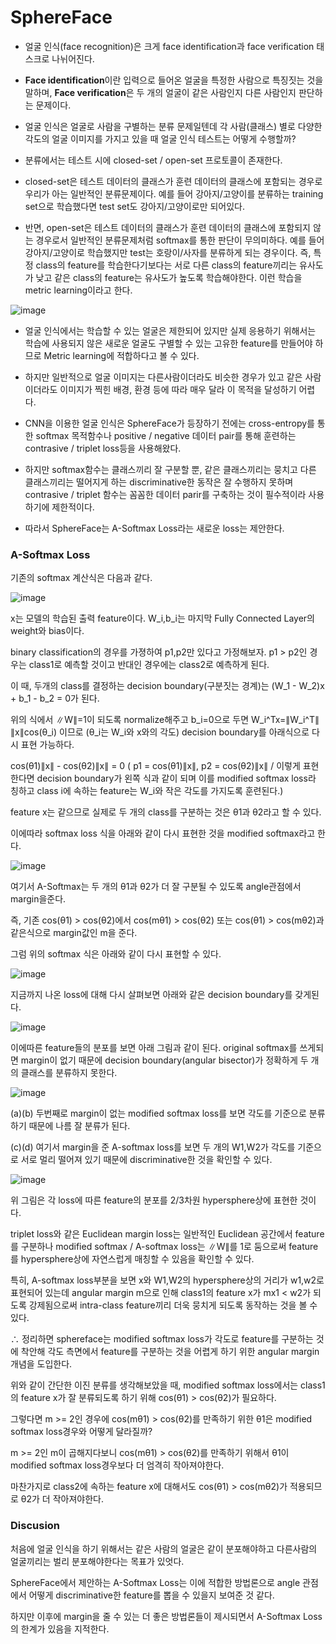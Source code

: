 # SphereFace

- 얼굴 인식(face recognition)은 크게 face identification과 face verification 태스크로 나뉘어진다.

- **Face identification**이란 입력으로 들어온 얼굴을 특정한 사람으로 특징짓는 것을 말하며, **Face verification**은 두 개의 얼굴이 같은 사람인지 다른 사람인지 판단하는 문제이다.

- 얼굴 인식은 얼굴로 사람을 구별하는 분류 문제일텐데 각 사람(클래스) 별로 다양한 각도의 얼굴 이미지를 가지고 있을 때 얼굴 인식 테스트는 어떻게 수행할까?

- 분류에서는 테스트 시에 closed-set / open-set 프로토콜이 존재한다.

- closed-set은 테스트 데이터의 클래스가 훈련 데이터의 클래스에 포함되는 경우로 우리가 아는 일반적인 분류문제이다. 예를 들어 강아지/고양이를 분류하는 training set으로 학습했다면 test set도 강아지/고양이로만 되어있다.

- 반면, open-set은 테스트 데이터의 클래스가 훈련 데이터의 클래스에 포함되지 않는 경우로서 일반적인 분류문제처럼 softmax를 통한 판단이 무의미하다. 예를 들어 강아지/고양이로 학습했지만 test는 호랑이/사자를 분류하게 되는 경우이다. 즉, 특정 class의 feature를 학습한다기보다는 서로 다른 class의 feature끼리는 유사도가 낮고 같은 class의 feature는 유사도가 높도록 학습해야한다. 이런 학습을 metric learning이라고 한다.

![image](https://user-images.githubusercontent.com/66320010/162711691-b14e4000-0c9b-497f-a9fe-ba19468e9108.png)

- 얼굴 인식에서는 학습할 수 있는 얼굴은 제한되어 있지만 실제 응용하기 위해서는 학습에 사용되지 않은 새로운 얼굴도 구별할 수 있는 고유한 feature를 만들어야 하므로 Metric learning에 적합하다고 볼 수 있다.

- 하지만 일반적으로 얼굴 이미지는 다른사람이더라도 비슷한 경우가 있고 같은 사람이더라도 이미지가 찍힌 배경, 환경 등에 따라 매우 달라 이 목적을 달성하기 어렵다.

- CNN을 이용한 얼굴 인식은 SphereFace가 등장하기 전에는 cross-entropy를 통한 softmax 목적함수나 positive / negative 데이터 pair를 통해 훈련하는 contrasive / triplet loss등을 사용해왔다.

- 하지만 softmax함수는 클래스끼리 잘 구분할 뿐, 같은 클래스끼리는 뭉치고 다른 클래스끼리는 떨어지게 하는 discriminative한 동작은 잘 수행하지 못하며 contrasive / triplet 함수는 꼼꼼한 데이터 parir를 구축하는 것이 필수적이라 사용하기에 제한적이다.

- 따라서 SphereFace는 A-Softmax Loss라는 새로운 loss는 제안한다.

### A-Softmax Loss

기존의 softmax 계산식은 다음과 같다.

![image](https://user-images.githubusercontent.com/66320010/162715287-ffc1c606-b8a5-4bda-aaf2-cac1324d02ef.png)

x는 모델의 학습된 출력 feature이다. W_i,b_i는 마지막 Fully Connected Layer의 weight와 bias이다.

binary classification의 경우를 가졍하여 p1,p2만 있다고 가정해보자. p1 > p2인 경우는 class1로 예측할 것이고 반대인 경우에는 class2로 예측하게 된다.

이 때, 두개의 class를 결정하는 decision boundary(구분짓는 경계)는 (W_1 - W_2)x + b_1 - b_2 = 0가 된다.

위의 식에서 ∥W∥=1이 되도록 normalize해주고 b_i=0으로 두면 W_i^Tx=∥W_i^T∥ ∥x∥cos(θ_i) 이므로 (θ_i는 W_i와 x와의 각도) decision boundary를 아래식으로 다시 표현 가능하다.

cos(θ1)∥x∥ - cos(θ2)∥x∥ = 0      ( p1 = cos(θ1)∥x∥, p2 = cos(θ2)∥x∥ / 이렇게 표현한다면 decision boundary가 왼쪽 식과 같이 되며 이를 modified softmax loss라 칭하고 class i에 속하는 feature는 W_i와 작은 각도를 가지도록 훈련된다.)

feature x는 같으므로 실제로 두 개의 class를 구분하는 것은 θ1과 θ2라고 할 수 있다.

이에따라 softmax loss 식을 아래와 같이 다시 표현한 것을 modified softmax라고 한다.

![image](https://user-images.githubusercontent.com/66320010/162722967-9f338671-9dd9-4d5d-9e7e-63f124417c3f.png)

여기서 A-Softmax는 두 개의 θ1과 θ2가 더 잘 구분될 수 있도록 angle관점에서 margin을준다.

즉, 기존 cos(θ1) > cos(θ2)에서 cos(mθ1) > cos(θ2) 또는 cos(θ1) > cos(mθ2)과 같은식으로 margin값인 m을 준다.

그럼 위의 softmax 식은 아래와 같이 다시 표현할 수 있다.

![image](https://user-images.githubusercontent.com/66320010/162723985-75fb17af-cbf5-4055-ae16-ccb2e7681ca4.png)

지금까지 나온 loss에 대해 다시 살펴보면 아래와 같은 decision boundary를 갖게된다.

![image](https://user-images.githubusercontent.com/66320010/162724058-dc1b9da5-d110-429d-8063-4bdb946f1165.png)

이에따른 feature들의 분포를 보면 아래 그림과 같이 된다. original softmax를 쓰게되면 margin이 없기 때문에 decision boundary(angular bisector)가 정확하게 두 개의 클래스를 분류하지 못한다.

![image](https://user-images.githubusercontent.com/66320010/162725199-4cf5fa6f-3271-4d10-b6d5-767d29fe7aea.png)

(a)(b) 두번째로 margin이 없는 modified softmax loss를 보면 각도를 기준으로 분류하기 때문에 나름 잘 분류가 된다.

(c)(d) 여기서 margin을 준 A-softmax loss를 보면 두 개의 W1,W2가 각도를 기준으로 서로 멀리 떨어져 있기 때문에 discriminative한 것을 확인할 수 있다.

![image](https://user-images.githubusercontent.com/66320010/162725499-dc743ad9-b12b-4245-9320-b4097cf6f736.png)

위 그림은 각 loss에 따른 feature의 분포를 2/3차원 hypersphere상에 표현한 것이다. 

triplet loss와 같은 Euclidean margin loss는 일반적인 Euclidean 공간에서 feature를 구분하나 modified softmax /  A-softmax loss는 ∥W∥를 1로 둠으로써 feature를 hypersphere상에 자연스럽게 매칭할 수 있음을 확인할 수 있다.

특히, A-softmax loss부분을 보면 x와 W1,W2의 hypersphere상의 거리가 w1,w2로 표현되어 있는데 angular margin m으로 인해 class1의 feature x가 mx1 < w2가 되도록 강제됨으로써 intra-class feature끼리 더욱 뭉치게 되도록 동작하는 것을 볼 수 있다.


∴ 정리하면 sphereface는 modified softmax loss가 각도로 feature를 구분하는 것에 착안해 각도 측면에서 feature를 구분하는 것을 어렵게 하기 위한 angular margin개념을 도입한다.

   위와 같이 간단한 이진 분류를 생각해보았을 때, modified softmax loss에서는 class1의 feature x가 잘 분류되도록 하기 위해 cos(θ1) > cos(θ2)가 필요하다.
    
  그렇다면 m >= 2인 경우에 cos(mθ1) > cos(θ2)를 만족하기 위한 θ1은 modified softmax loss경우와 어떻게 달라질까?
    
  m >= 2인 m이 곱해지다보니 cos(mθ1) > cos(θ2)를 만족하기 위해서 θ1이 modified softmax loss경우보다 더 엄격히 작아져야한다.
    
  마찬가지로 class2에 속하는 feature x에 대해서도 cos(θ1) > cos(mθ2)가 적용되므로 θ2가 더 작아져야한다.
  
  
  ### Discusion
  
  처음에 얼굴 인식을 하기 위해서는 같은 사람의 얼굴은 같이 분포해야하고 다른사람의 얼굴끼리는 벌리 분포해야한다는 목표가 있엇다.
  
  SphereFace에서 제안하는 A-Softmax Loss는 이에 적합한 방법론으로 angle 관점에서 어떻게 discriminative한 feature를 뽑을 수 있을지 보여준 것 같다.
  
  하지만 이후에 margin을 줄 수 있는 더 좋은 방법론들이 제시되면서 A-Softmax Loss의 한계가 있음을 지적한다.


